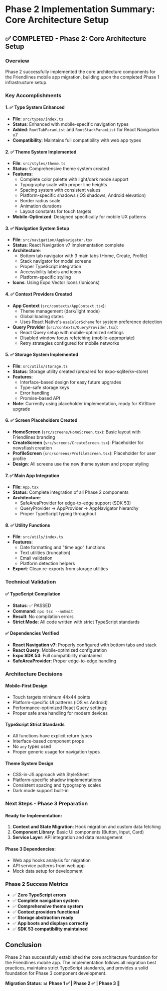 # Phase 2 Implementation Summary: Core Architecture Setup

## ✅ COMPLETED - Phase 2: Core Architecture Setup

### Overview
Phase 2 successfully implemented the core architecture components for the Friendlines mobile app migration, building upon the completed Phase 1 infrastructure setup.

### Key Accomplishments

#### 1. ✅ Type System Enhanced
- **File**: `src/types/index.ts`
- **Status**: Enhanced with mobile-specific navigation types
- **Added**: `RootTabParamList` and `RootStackParamList` for React Navigation v7
- **Compatibility**: Maintains full compatibility with web app types

#### 2. ✅ Theme System Implemented
- **File**: `src/styles/theme.ts`
- **Status**: Comprehensive theme system created
- **Features**:
  - Complete color palette with light/dark mode support
  - Typography scale with proper line heights
  - Spacing system with consistent values
  - Platform-specific shadows (iOS shadows, Android elevation)
  - Border radius scale
  - Animation durations
  - Layout constants for touch targets
- **Mobile-Optimized**: Designed specifically for mobile UX patterns

#### 3. ✅ Navigation System Setup
- **File**: `src/navigation/AppNavigator.tsx`
- **Status**: React Navigation v7 implementation complete
- **Architecture**:
  - Bottom tab navigator with 3 main tabs (Home, Create, Profile)
  - Stack navigator for modal screens
  - Proper TypeScript integration
  - Accessibility labels and icons
  - Platform-specific styling
- **Icons**: Using Expo Vector Icons (Ionicons)

#### 4. ✅ Context Providers Created
- **App Context** (`src/contexts/AppContext.tsx`):
  - Theme management (dark/light mode)
  - Global loading states
  - Uses React Native's `useColorScheme` for system preference detection
- **Query Provider** (`src/contexts/QueryProvider.tsx`):
  - React Query setup with mobile-optimized settings
  - Disabled window focus refetching (mobile-appropriate)
  - Retry strategies configured for mobile networks

#### 5. ✅ Storage System Implemented
- **File**: `src/utils/storage.ts`
- **Status**: Storage utility created (prepared for expo-sqlite/kv-store)
- **Features**:
  - Interface-based design for easy future upgrades
  - Type-safe storage keys
  - Error handling
  - Promise-based API
- **Note**: Currently using placeholder implementation, ready for KVStore upgrade

#### 6. ✅ Screen Placeholders Created
- **HomeScreen** (`src/screens/HomeScreen.tsx`): Basic layout with Friendlines branding
- **CreateScreen** (`src/screens/CreateScreen.tsx`): Placeholder for newsflash creation
- **ProfileScreen** (`src/screens/ProfileScreen.tsx`): Placeholder for user profile
- **Design**: All screens use the new theme system and proper styling

#### 7. ✅ Main App Integration
- **File**: `App.tsx`
- **Status**: Complete integration of all Phase 2 components
- **Architecture**:
  - SafeAreaProvider for edge-to-edge support (SDK 53)
  - QueryProvider → AppProvider → AppNavigator hierarchy
  - Proper TypeScript typing throughout

#### 8. ✅ Utility Functions
- **File**: `src/utils/index.ts`
- **Features**:
  - Date formatting and "time ago" functions
  - Text utilities (truncation)
  - Email validation
  - Platform detection helpers
- **Export**: Clean re-exports from storage utilities

### Technical Validation

#### ✅ TypeScript Compilation
- **Status**: ✅ PASSED
- **Command**: `npx tsc --noEmit`
- **Result**: No compilation errors
- **Strict Mode**: All code written with strict TypeScript standards

#### ✅ Dependencies Verified
- **React Navigation v7**: Properly configured with bottom tabs and stack
- **React Query**: Mobile-optimized configuration
- **Expo SDK 53**: Full compatibility maintained
- **SafeAreaProvider**: Proper edge-to-edge handling

### Architecture Decisions

#### Mobile-First Design
- Touch targets minimum 44x44 points
- Platform-specific UI patterns (iOS vs Android)
- Performance-optimized React Query settings
- Proper safe area handling for modern devices

#### TypeScript Strict Standards
- All functions have explicit return types
- Interface-based component props
- No `any` types used
- Proper generic usage for navigation types

#### Theme System Design
- CSS-in-JS approach with StyleSheet
- Platform-specific shadow implementations
- Consistent spacing and typography scales
- Dark mode support built-in

### Next Steps - Phase 3 Preparation

#### Ready for Implementation:
1. **Context and State Migration**: Hook migration and custom data fetching
2. **Component Library**: Basic UI components (Button, Input, Card)
3. **Service Layer**: API integration and data management

#### Phase 3 Dependencies:
- Web app hooks analysis for migration
- API service patterns from web app
- Mock data setup for development

### Phase 2 Success Metrics

- ✅ **Zero TypeScript errors**
- ✅ **Complete navigation system**
- ✅ **Comprehensive theme system**
- ✅ **Context providers functional**
- ✅ **Storage abstraction ready**
- ✅ **App boots and displays correctly**
- ✅ **SDK 53 compatibility maintained**

## Conclusion

Phase 2 has successfully established the core architecture foundation for the Friendlines mobile app. The implementation follows all migration best practices, maintains strict TypeScript standards, and provides a solid foundation for Phase 3 component development.

**Migration Status**: 📊 **Phase 1 ✅ | Phase 2 ✅ | Phase 3 🚧** 